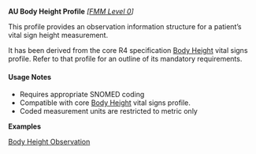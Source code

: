 **AU Body Height Profile** *[[FMM Level 0](guidance.html)]*

This profile provides an observation information structure for a patient’s vital sign height measurement.

It has been derived from the core R4 specification [Body Height](http://hl7.org/fhir/StructureDefinition/bodyheight) vital signs profile. 
Refer to that profile for an outline of its mandatory requirements.


#### Usage Notes
* Requires appropriate SNOMED coding
* Compatible with core [Body Height](http://hl7.org/fhir/StructureDefinition/bodyheight) vital signs profile.
* Coded measurement units are restricted to metric only

**Examples**

[Body Height Observation](Observation-bodyheight-example0.html)